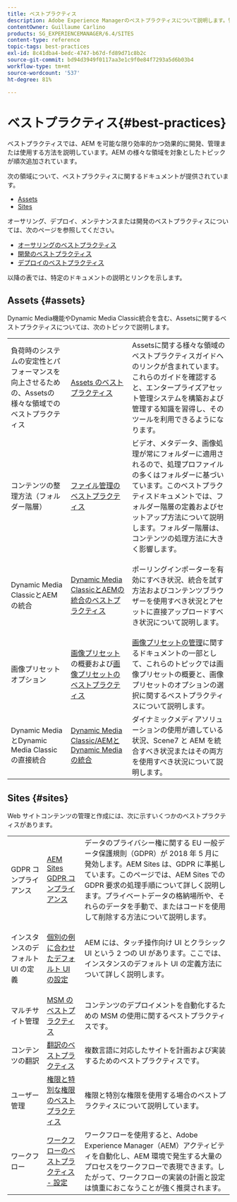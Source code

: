 ```yaml
---
title: ベストプラクティス
description: Adobe Experience Managerのベストプラクティスについて説明します。管理者が使い始めるのに役立つAdobeエンジニアリングチームやコンサルティングチームがコンパイルしました。
contentOwner: Guillaume Carlino
products: SG_EXPERIENCEMANAGER/6.4/SITES
content-type: reference
topic-tags: best-practices
exl-id: 8c41dba4-bedc-4747-b67d-fd89d71c8b2c
source-git-commit: bd94d3949f0117aa3e1c9f0e84f7293a5d6b03b4
workflow-type: tm+mt
source-wordcount: '537'
ht-degree: 81%

---
```


# ベストプラクティス{#best-practices}

ベストプラクティスでは、AEM を可能な限り効率的かつ効果的に開発、管理または使用する方法を説明しています。AEM の様々な領域を対象としたトピックが順次追加されています。

次の領域について、ベストプラクティスに関するドキュメントが提供されています。

* [Assets](#assets)
* [Sites](#sites)

オーサリング、デプロイ、メンテナンスまたは開発のベストプラクティスについては、次のページを参照してください。

* [オーサリングのベストプラクティス](/help/sites-authoring/best-practices.md)
* [開発のベストプラクティス](/help/sites-developing/best-practices.md)
* [デプロイのベストプラクティス](/help/sites-deploying/best-practices.md)

以降の表では、特定のドキュメントの説明とリンクを示します。

## Assets {#assets}

Dynamic Media機能やDynamic Media Classic統合を含む、Assetsに関するベストプラクティスについては、次のトピックで説明します。

<table> 
 <tbody>
  <tr>
   <td>負荷時のシステムの安定性とパフォーマンスを向上させるための、Assetsの様々な領域でのベストプラクティス</td> 
   <td><a href="/help/assets/organize-assets.md">Assets のベストプラクティス</a></td> 
   <td>Assetsに関する様々な領域のベストプラクティスガイドへのリンクが含まれています。 これらのガイドを確認すると、エンタープライズアセット管理システムを構築および管理する知識を習得し、そのツールを利用できるようになります。</td> 
  </tr>
  <tr>
   <td>コンテンツの整理方法（フォルダー階層）</td> 
   <td><a href="/help/assets/organize-assets.md">ファイル管理のベストプラクティス</a></td> 
   <td>ビデオ、メタデータ、画像処理が常にフォルダーに適用されるので、処理プロファイルの多くはフォルダーに基づいています。このベストプラクティスドキュメントでは、フォルダー階層の定義およびセットアップ方法について説明します。フォルダー階層は、コンテンツの処理方法に大きく影響します。 </td> 
  </tr>
  <tr>
   <td>Dynamic Media ClassicとAEMの統合</td> 
   <td><a href="/help/sites-administering/scene7.md#best-practices-for-integrating-scene-with-aem">Dynamic Media ClassicとAEMの統合のベストプラクティス</a></td> 
   <td><p>ポーリングインポーターを有効にすべき状況、統合を試す方法およびコンテンツブラウザーを使用すべき状況とアセットに直接アップロードすべき状況について説明します。</p> </td> 
  </tr>
  <tr>
   <td>画像プリセットオプション</td> 
   <td><a href="/help/assets/managing-image-presets.md#understanding-image-presets">画像プリセット</a>の概要および<a href="/help/assets/managing-image-presets.md#image-preset-options">画像プリセットのベストプラクティス</a></td> 
   <td><a href="/help/assets/managing-image-presets.md">画像プリセットの管理</a>に関するドキュメントの一部として、これらのトピックでは画像プリセットの概要と、画像プリセットのオプションの選択に関するベストプラクティスについて説明します。</td> 
  </tr>
  <tr>
   <td>Dynamic MediaとDynamic Media Classicの直接統合</td> 
   <td><a href="/help/sites-administering/scene7.md#aem-scene-integration-versus-dynamic-media">Dynamic Media Classic/AEMとDynamic Mediaの統合</a></td> 
   <td>ダイナミックメディアソリューションの使用が適している状況、Scene7 と AEM を統合すべき状況またはその両方を使用すべき状況について説明します。</td> 
  </tr>
 </tbody>
</table>

## Sites {#sites}

Web サイトコンテンツの管理と作成には、次に示すいくつかのベストプラクティスがあります。

<table> 
 <tbody>
  <tr>
   <td>GDPR コンプライアンス</td> 
   <td><a href="/help/sites-administering/gdpr-compliance-sites.md">AEM Sites GDPR コンプライアンス</a></td> 
   <td>データのプライバシー権に関する EU 一般データ保護規則（GDPR）が 2018 年 5 月に発効します。AEM Sites は、GDPR に準拠しています。このページでは、AEM Sites での GDPR 要求の処理手順について詳しく説明します。プライベートデータの格納場所や、それらのデータを手動で、またはコードを使用して削除する方法について説明します。</td> 
  </tr>
  <tr>
   <td>インスタンスのデフォルト UI の定義</td> 
   <td><p><a href="/help/sites-authoring/select-ui.md#configuring-the-default-ui-for-your-instance">個別の例に合わせたデフォルト UI の設定</a></p> </td> 
   <td>AEM には、タッチ操作向け UI とクラシック UI という 2 つの UI があります。ここでは、インスタンスのデフォルト UI の定義方法について詳しく説明します。</td> 
  </tr>
  <tr>
   <td>マルチサイト管理</td> 
   <td><a href="/help/sites-administering/msm-best-practices.md">MSM のベストプラクティス</a></td> 
   <td>コンテンツのデプロイメントを自動化するための MSM の使用に関するベストプラクティスです。 </td> 
  </tr>
  <tr>
   <td>コンテンツの翻訳</td> 
   <td><a href="/help/sites-administering/tc-bp.md">翻訳のベストプラクティス</a></td> 
   <td>複数言語に対応したサイトを計画および実装するためのベストプラクティスです。</td> 
  </tr>
  <tr>
   <td>ユーザー管理</td> 
   <td><a href="/help/sites-administering/security.md#best-practices">権限と特別な権限のベストプラクティス</a></td> 
   <td>権限と特別な権限を使用する場合のベストプラクティスについて説明しています。 </td> 
  </tr>
  <tr>
   <td>ワークフロー</td> 
   <td><a href="/help/sites-developing/workflows-best-practices.md#configuration">ワークフローのベストプラクティス - 設定</a></td> 
   <td>ワークフローを使用すると、Adobe Experience Manager（AEM）アクティビティを自動化し、AEM 環境で発生する大量のプロセスをワークフローで表現できます。したがって、ワークフローの実装の計画と設定は慎重におこなうことが強く推奨されます。</td> 
  </tr>
 </tbody>
</table>
